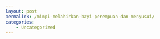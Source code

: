 ```yaml
---
layout: post
permalink: /mimpi-melahirkan-bayi-perempuan-dan-menyusui/
categories:
    - Uncategorized
---
```


